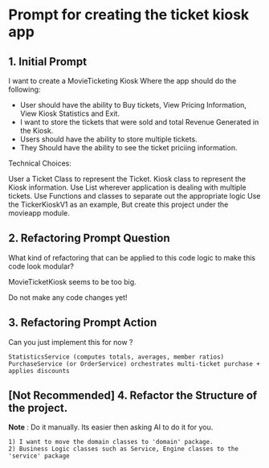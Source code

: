 # Prompt for creating the ticket kiosk app

## 1. Initial Prompt

I want to create a MovieTicketing Kiosk Where the app should do the following:
 - User should have the ability to Buy tickets, View Pricing Information, View Kiosk Statistics and Exit.
 - I want to store the tickets that were sold and total Revenue Generated in the Kiosk.
 - Users should have the ability to store multiple tickets.
 - They Should have the ability to see the ticket priciing information.

Technical Choices:

User a Ticket Class to represent the Ticket. Kiosk class to represent the Kiosk information.
Use List wherever application is dealing with multiple tickets.
Use Functions and classes to separate out the appropriate logic
Use the TickerKioskV1 as an example, But create this project under the movieapp module.


## 2. Refactoring Prompt Question 

What kind of refactoring that can be applied to this code logic to make this code look modular?

MovieTicketKiosk seems to be too big.

Do not make any code changes yet!

## 3. Refactoring Prompt Action

Can you just implement this for now ?
```
StatisticsService (computes totals, averages, member ratios)
PurchaseService (or OrderService) orchestrates multi-ticket purchase + applies discounts
```

## [Not Recommended] 4. Refactor the Structure of the project.

**Note** : Do it manually. Its easier then asking AI to do it for you.

```
1) I want to move the domain classes to 'domain' package.
2) Business Logic classes such as Service, Engine classes to the 'service' package




